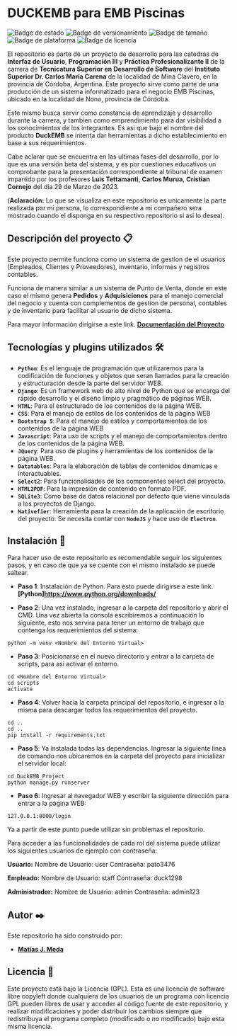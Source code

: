 # DUCKEMB para EMB Piscinas

![Badge de estado](https://img.shields.io/badge/Estado-En%20Desarrollo-brightgreen)
![Badge de versionamiento](https://img.shields.io/badge/Version-0.9-blue)
![Badge de tamaño](https://img.shields.io/badge/Tama%C3%B1o-536%20KB-blue)
![Badge de plataforma](https://img.shields.io/badge/Plataforma-Windows-lightgrey)
![Badge de licencia](https://img.shields.io/badge/Licencia-GPL-green)

El repositorio es parte de un proyecto de desarrollo para las catedras de **Interfaz de Usuario**, **Programación III** y **Práctica Profesionalizante II** de la carrera de **Tecnicatura Superior en Desarrollo de Software** del **Instituto Superior Dr. Carlos Maria Carena** de la localidad de Mina Clavero, en la provincia de Córdoba, Argentina. Este proyecto sirve como parte de una producción de un sistema informatizado para el negocio EMB Piscinas, ubicado en la localidad de Nono, provincia de Córdoba.

Este mismo busca servir como constancia de aprendizaje y desarrollo durante la carrera, y tambien como emprendimiento para dar visibilidad a los conocimientos de los integrantes. Es asi que bajo el nombre del producto **DuckEMB** se intenta dar herramientas a dicho establecimiento en base a sus requerimientos.

Cabe aclarar que se encuentra en las ultimas fases del desarrollo, por lo que es una versión beta del sistema, y es por cuestiones educativos un comprobante para la presentación correspondiente al tribunal de examen impartido por los profesores **Luis Tettamanti**, **Carlos Murua**, **Cristian Cornejo** del día 29 de Marzo de 2023.

(**Aclaración:** Lo que se visualiza en este repositorio es unicamente la parte realizada por mi persona, lo correspondiente a mi compañero sera mostrado cuando el disponga en su respectivo repositorio si asi lo desea).

## Descripción del proyecto 📋

Este proyecto permite funciona como un sistema de gestion de el usuarios (Empleados, Clientes y Proveedores), inventario, informes y registros contables.

Funciona de manera similar a un sistema de Punto de Venta, donde en este caso el mismo genera **Pedidos** y **Adquisiciones** para el manejo comercial del negocio y cuenta con complementos de gestion de personal, contables y de inventario para facilitar al usuario de dicho sistema.

Para mayor información dirigirse a este link. **[Documentación del Proyecto](https://drive.google.com/drive/folders/1bTbYp9bOULH4-wuvgaC4aCwyT77G1lg8?usp=sharing)**

## Tecnologías y plugins utilizados 🛠️

* **`Python`**: Es el lenguaje de programación que utilizaremos para la codificación de funciones y objetos que seran llamados para la creación y estructuración desde la parte del servidor WEB.
* **`Django`**: Es un framework web de alto nivel de Python que se encarga del rápido desarrollo y el diseño limpio y pragmático de páginas WEB.
* **`HTML`**: Para el estructurado de los contenidos de la página WEB.
* **`CSS`**: Para el manejo de estilos de los contenidos de la página WEB
* **`Bootstrap 5`**: Para el manejo de estilos y comportamientos de los contenidos de la página WEB
* **`Javascript`**: Para uso de scripts y el manejo de comportamientos dentro de los contenidos de la página WEB.
* **`JQuery`**: Para uso de plugins y herramientas de los contenidos de la página WEB.
* **`Datatables`**: Para la elaboración de tablas de contenidos dinamicas e interactuables.
* **`Select2`**: Para funcionalidades de los componentes select del proyecto.
* **`HTML2PDF`**: Para la impresión de contenido en formato PDF.
* **`SQLite3`**: Como base de datos relacional por defecto que viene vinculada a los proyectos de Django.
* **`Nativefier`**: Herramienta para la creación de la aplicación de escritorio del proyecto. Se necesita contar con **`NodeJS`** y hace uso de **`Electron`**.

## Instalación 🔧

Para hacer uso de este repositorio es recomendable seguir los siguientes pasos, y en caso de que ya se cuente con el mismo instalado se puede saltear.

* **Paso 1**: Instalación de Python. Para esto puede dirigirse a este link. **[Python]https://www.python.org/downloads/**

* **Paso 2**: Una vez instalado, ingresar a la carpeta del repositorio y abrir el CMD. Una vez abierta la consola escribiremos a continuación lo siguiente, esto nos servira para tener un entorno de trabajo que contenga los requerimientos del sistema:

```
python -m venv <Nombre del Entorno Virtual>
```

* **Paso 3**: Posicionarse en el nuevo directorio y entrar a la carpeta de scripts, para asi activar el entorno.

```
cd <Nombre del Entorno Virtual>
cd scripts
activate
```

* **Paso 4**: Volver hacia la carpeta principal del repositorio, e ingresar a la misma para descargar todos los requerimientos del proyecto.

```
cd ..
cd ..
pip install -r requirements.txt
```

* **Paso 5**: Ya instalada todas las dependencias. Ingresar la siguiente linea de comando nos ubicaremos en la carpeta del proyecto para inicializar el servidor local:

```
cd DuckEMB_Project
python manage.py runserver
```

* **Paso 6**: Ingresar al navegador WEB y escribir la siguiente dirección para entrar a la página WEB:

```
127.0.0.1:8000/login
```

Ya a partir de este punto puede utilizar sin problemas el repositorio.

Para acceder a las funcionalidades de cada rol del sistema puede utilizar los siguientes usuarios de ejemplo con contraseña:

**Usuario:**
    Nombre de Usuario: user
    Contraseña: pato3476

**Empleado:**
    Nombre de Usuario: staff
    Contraseña: duck1298

**Administrador:**
    Nombre de Usuario: admin
    Contraseña: admin123

## Autor ✒️

Este repositorio ha sido construido por:

* **[Matías J. Meda](https://github.com/MED4CHON)**

## Licencia 📄

Este proyecto está bajo la Licencia (GPL). Esta es una licencia de software libre copyleft donde cualquiera de los usuarios de un programa con licencia GPL pueden libres de usar y acceder al código fuente de este repositorio, y realizar modificaciones y poder distribuir los cambios siempre que redistribuya el programa completo (modificado o no modificado) bajo esta misma licencia.
